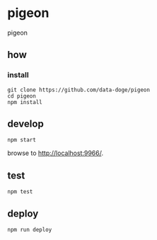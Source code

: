 
# pigeon

pigeon

## how

### install

```
git clone https://github.com/data-doge/pigeon
cd pigeon
npm install
```

## develop

```
npm start
```

browse to <http://localhost:9966/>.

## test

```
npm test
```

## deploy

```
npm run deploy
```
